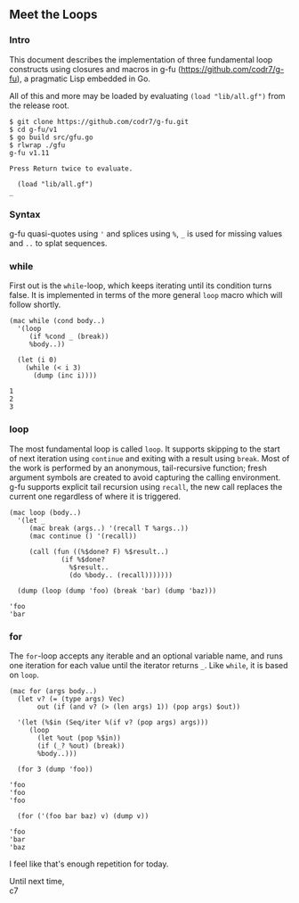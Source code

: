 ## Meet the Loops

### Intro
This document describes the implementation of three fundamental loop constructs using closures and macros in g-fu (https://github.com/codr7/g-fu), a pragmatic Lisp embedded in Go.

All of this and more may be loaded by evaluating `(load "lib/all.gf")` from the release root.

```
$ git clone https://github.com/codr7/g-fu.git
$ cd g-fu/v1
$ go build src/gfu.go
$ rlwrap ./gfu
g-fu v1.11

Press Return twice to evaluate.

  (load "lib/all.gf")
_
```

### Syntax
g-fu quasi-quotes using `'` and splices using `%`, `_` is used for missing values and `..` to splat sequences.

### while
First out is the `while`-loop, which keeps iterating until its condition turns false. It is implemented in terms of the more general `loop` macro which will follow shortly.

```
(mac while (cond body..)
  '(loop
     (if %cond _ (break))
     %body..))
```
```
  (let (i 0)
    (while (< i 3)
      (dump (inc i))))

1
2
3
```

### loop
The most fundamental loop is called `loop`. It supports skipping to the start of next iteration using `continue` and exiting with a result using `break`. Most of the work is performed by an anonymous, tail-recursive function; fresh argument symbols are created to avoid capturing the calling environment. g-fu supports explicit tail recursion using `recall`, the new call replaces the current one regardless of where it is triggered.

```
(mac loop (body..)
  '(let _
     (mac break (args..) '(recall T %args..))
     (mac continue () '(recall))
     
     (call (fun ((%$done? F) %$result..)
             (if %$done?
               %$result..
               (do %body.. (recall)))))))
```
```
  (dump (loop (dump 'foo) (break 'bar) (dump 'baz)))

'foo
'bar
```

### for
The `for`-loop accepts any iterable and an optional variable name, and runs one iteration for each value until the iterator returns `_`. Like `while`, it is based on `loop`.

```
(mac for (args body..)
  (let v? (= (type args) Vec)
       out (if (and v? (> (len args) 1)) (pop args) $out))
       
  '(let (%$in (Seq/iter %(if v? (pop args) args)))
     (loop
       (let %out (pop %$in))
       (if (_? %out) (break))
       %body..)))
```
```
  (for 3 (dump 'foo))

'foo
'foo
'foo
```
```
  (for ('(foo bar baz) v) (dump v))

'foo
'bar
'baz
```

I feel like that's enough repetition for today.<br/>

Until next time,<br/>
c7
